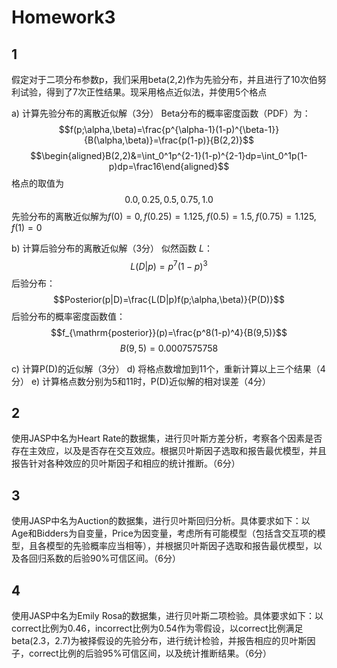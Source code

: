 # Homework3
## 1
假定对于二项分布参数p，我们采用beta(2,2)作为先验分布，并且进行了10次伯努利试验，得到了7次正性结果。现采用格点近似法，并使用5个格点


a) 计算先验分布的离散近似解（3分）
Beta分布的概率密度函数（PDF）为：
$$f(p;\alpha,\beta)=\frac{p^{\alpha-1}(1-p)^{\beta-1}}{B(\alpha,\beta)}=\frac{p(1-p)}{B(2,2)}$$
$$\begin{aligned}B(2,2)&=\int_0^1p^{2-1}(1-p)^{2-1}dp=\int_0^1p(1-p)dp=\frac16\end{aligned}$$
格点的取值为 
$${0.0, 0.25, 0.5, 0.75, 1.0}$$
先验分布的离散近似解为$f(0)=0, f(0.25)=1.125,f(0.5)=1.5,f(0.75)=1.125,f(1)=0$

b) 计算后验分布的离散近似解（3分）
似然函数 $L$：
$$L(D|p)=p^7(1-p)^3$$
后验分布：
$$Posterior(p|D)=\frac{L(D|p)f(p;\alpha,\beta)}{P(D)}$$
后验分布的概率密度函数值：
$$f_{\mathrm{posterior}}(p)=\frac{p^8(1-p)^4}{B(9,5)}$$
$${B(9,5)=0.0007575758}$$

c) 计算P(D)的近似解（3分）
d) 将格点数增加到11个，重新计算以上三个结果（4分）
e) 计算格点数分别为5和11时，P(D)近似解的相对误差（4分）


## 2
使用JASP中名为Heart Rate的数据集，进行贝叶斯方差分析，考察各个因素是否存在主效应，以及是否存在交互效应。根据贝叶斯因子选取和报告最优模型，并且报告针对各种效应的贝叶斯因子和相应的统计推断。（6分）

## 3
使用JASP中名为Auction的数据集，进行贝叶斯回归分析。具体要求如下：以Age和Bidders为自变量，Price为因变量，考虑所有可能模型（包括含交互项的模型，且各模型的先验概率应当相等），并根据贝叶斯因子选取和报告最优模型，以及各回归系数的后验90%可信区间。（6分）

## 4
使用JASP中名为Emily Rosa的数据集，进行贝叶斯二项检验。具体要求如下：以correct比例为0.46，incorrect比例为0.54作为零假设，以correct比例满足beta(2.3，2.7)为被择假设的先验分布，进行统计检验，并报告相应的贝叶斯因子，correct比例的后验95%可信区间，以及统计推断结果。（6分）